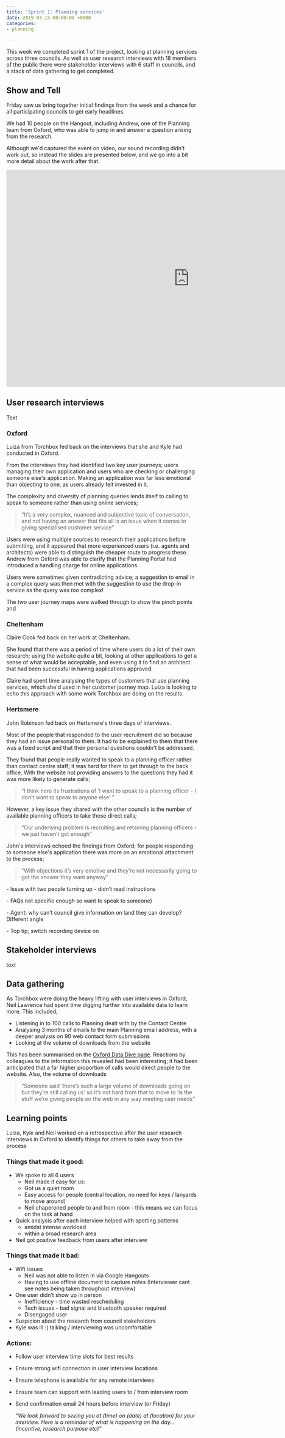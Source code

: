 ```yaml
---
title: 'Sprint 1: Planning services'
date: 2019-03-15 00:00:00 +0000
categories:
- planning

---
```

This week we completed sprint 1 of the project, looking at planning services across three councils. As well as user research interviews with 18 members of the public there were stakeholder interviews with 6 staff in councils, and a stack of data gathering to get completed.

## Show and Tell

Friday saw us bring together initial findings from the week and a chance for all participating councils to get early headlines.

We had 10 people on the Hangout, including Andrew, one of the Planning team from Oxford, who was able to jump in and answer a question arising from the research.

Although we'd captured the event on video, our sound recording didn't work out, so instead the slides are presented below, and we go into a bit more detail about the work after that.

<iframe src="https://docs.google.com/presentation/d/e/2PACX-1vRL60AkTgPt42DSsPPfXepnQca6IR7iircKCS7ixlylSyPr0m_S6GRi94dUAH41u5nNAuIB_vXlN4jO/embed?start=false&loop=false&delayms=5000" frameborder="0" width="960" height="569" allowfullscreen="true" mozallowfullscreen="true" webkitallowfullscreen="true"></iframe>

## User research interviews

Text

### Oxford

Luiza from Torchbox fed back on the interviews that she and Kyle had conducted in Oxford.

From the interviews they had identified two key user journeys; users managing their own application and users  who are checking or challenging someone else's application. Making an application was far less emotional than objecting to one, as users already felt invested in it. 

The complexity and diversity of planning queries lends itself to calling to speak to someone rather than using online services; 

> “It’s a very complex, nuanced and subjective topic of conversation, and not having an answer that fits all is an issue when it comes to giving specialised customer service”

Users were using multiple sources to research their applications before submitting, and it appeared that more experienced users (i.e. agents and architects) were able to distinguish the cheaper route to progress these. Andrew from Oxford was able to clarify that the Planning Portal had introduced a handling charge for online applications

Users were sometimes given contradicting advice; a suggestion to email in a complex query was then met with the suggestion to use the drop-in service as the query was _too_ complex!

The two user journey maps were walked through to show the pinch points and 

### Cheltenham

Claire Cook fed back on her work at Cheltenham.

She found that there was a period of time where users do a lot of their own research; using the website quite a bit, looking at other applications to get a sense of what would be acceptable, and even using it to find an architect that had been successful in having applications approved. 

Claire had spent time analysing the types of customers that use planning services, which she'd used in her customer journey map. Luiza is looking to echo this approach with some work Torchbox are doing on the results.

### Hertsmere

John Robinson fed back on Hertsmere's three days of interviews.

Most of the people that responded to the user recruitment did so because they had an issue personal to them. It had to be explained to them that there was a fixed script and that their personal questions couldn't be addressed.

They found that people really wanted to speak to a planning officer rather than contact centre staff; it was hard for them to get through to the back office. With the website not providing answers to the questions they had it was more likely to generate calls;

> “I think here its frustrations of ‘I want to speak to a planning officer - I don’t want to speak to anyone else’ "

However, a key issue they shared with the other councils is  the number of available planning officers to take those direct calls;

> “Our underlying problem is recruiting and retaining planning officers - we just haven’t got enough”

John's interviews echoed the findings from Oxford; for people responding to someone else's application there was more on an emotional attachment to the process;

> “With objections it’s very emotive and they’re not necessarily going to get the answer they want anyway”

\- Issue with two people turning up - didn’t read instructions

\- FAQs not specific enough so want to speak to someone)

\- Agent: why can’t council give information on land they can develop? Different angle

\- Top tip; switch recording device on

## Stakeholder interviews

text

## Data gathering

As Torchbox were doing the heavy lifting with user interviews in Oxford, Neil Lawrence had spent time digging further into available data to learn more. This included;

* Listening in to 100 calls to Planning dealt with by the Contact Centre
* Analysing 3 months of emails to the main Planning email address, with a deeper analysis on 90 web contact form submissions
* Looking at the volume of downloads from the website

This has been summarised on the [Oxford Data Dive page](/data-dive-planning-service-oxford-city-council/). Reactions by colleagues to the information this revealed had been interesting; it had been anticipated that a far higher proportion of calls would direct people to the website. Also, the volume of downloads

> “Someone said ‘there’s such a large volume of downloads going on but they’re still calling us’ so it’s not hard from that to move to ’is the stuff we’re giving people on the web in any way meeting user needs”

## Learning points

Luiza, Kyle and Neil worked on a retrospective after the user research interviews in Oxford to identify things for others to take away from the process

### Things that made it good:

* We spoke to all 6 users
  * Neil made it easy for us:
  * Got us a quiet room
  * Easy access for people (central location, no need for keys / lanyards to move around)
  * Neil chaperoned people to and from room - this means we can focus on the task at hand
* Quick analysis after each interview helped with spotting patterns
  * amidst intense workload
  * within a broad research area
* Neil got positive feedback from users after interview  

### Things that made it bad:

* Wifi issues
  * Neil was not able to listen in via Google Hangouts
  * Having to use offline document to capture notes (Interviewer cant see notes being taken throughout interview)
* One user didn’t show up in person 
  * Inefficiency - time wasted rescheduling
  * Tech issues - bad signal and bluetooth speaker required
  * Disengaged user
* Suspicion about the research from council stakeholders
* Kyle was ill :( talking / interviewing was uncomfortable

### Actions:

* Follow user interview time slots for best results
* Ensure strong wifi connection in user interview locations
* Ensure telephone is available for any remote interviews
* Ensure team can support with leading users to / from interview room
* Send confirmation email 24 hours before interview (or Friday)

  _“We look forward to seeing you at (time) on (date) at (location) for your interview. Here is a reminder of what is happening on the day… (incentive, research purpose etc)”_
